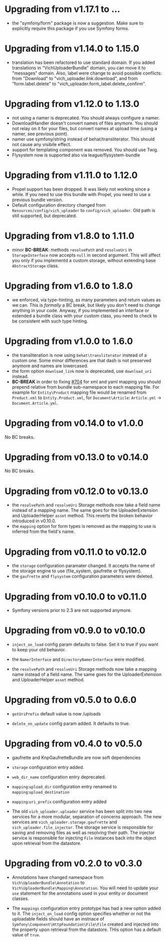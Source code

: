 Upgrading from v1.17.1 to ...
================================

- the "symfony/form" package is now a suggestion. Make sure to explicitly require this package if you use Symfony forms.

Upgrading from v1.14.0 to 1.15.0
================================

- translation has been refactored to use standard domain. If you added translations in "VichUploaderBundle" domain, you can move it to "messages" domain.
  Also, label were change to avoid possible conflicts: from "Download" to "vich_uploader.link.download", and from "form.label.delete" to
  "vich_uploader.form_label.delete_confirm".

Upgrading from v1.12.0 to 1.13.0
================================

- not using a namer is deprecated. You should always configure a namer.
- DownloadHandler doesn't convert names of files anymore. You should not relay on it for your files, but convert names at upload time (using a namer, see previous point).
- namer use symfony/string instead of behat/transliterator. This should not cause any visibile effect.
- support for templating component was removed. You should use Twig.
- Flysystem now is supported also via league/flysystem-bundle


Upgrading from v1.11.0 to 1.12.0
================================

- Propel support has been dropped. It was likely not working since a while.
  If you need to use this bundle with Propel, you need to use a previous bundle version.
- Default configuration directory changed from `Resources/config/vich_uploader` to `config/vich_uploader`.
  Old path is still supported, but deprecated.

Upgrading from v1.8.0 to 1.11.0
===============================

- minor **BC-BREAK**: methods `resolvePath` and `resolveUri` in `StorageInterface` now accepts `null` in second argument.
  This will affect you only if you implementd a custom storage, without extending base `AbstractStorage` class.

Upgrading from v1.6.0 to 1.8.0
==============================

- we enforced, via type-hinting, as many parameters and return values as we can.
  This is _formally_ a BC break, but likely you don't need to change anything in
  your code. Anyway, if you implemented an interface or extended a bundle class
  with your custom class, you need to check to be consistent with such type hinting.

Upgrading from v1.0.0 to 1.6.0
==============================

- the transliteration is now using `behat\transliterator` instead of a custom one. Some minor
differences are that dash is not preserved anymore and names are lowercased.
- the form option `download_link` now is deprecated, use `download_uri` instead.
- **BC-BREAK** in order to fixing [#704](https://github.com/dustin10/VichUploaderBundle/issues/704) for xml and yaml
  mapping you should prepend relative from bundle sub-namespace to each mapping file.
  For example for `Entity\Product` mapping file would be renamed from `Product.xml` to `Entity.Product.xml`,
  for `Document\Article`: `Article.yml` -> `Document.Article.yml`.


Upgrading from v0.14.0 to v1.0.0
================================

No BC breaks.

Upgrading from v0.13.0 to v0.14.0
=================================

No BC breaks.

Upgrading from v0.12.0 to v0.13.0
=================================

- the `resolvePath` and `resolveUri` Storage methods now take a field name
  instead of a mapping name. The same goes for the UploaderExtension and
  UploaderHelper `asset` method.
  This reverts the broken behavior introduced in v0.10.0.
- the `mapping` option for form types is removed as the mapping to use is
  inferred from the field's name.

Upgrading from v0.11.0 to v0.12.0
=================================

- the `storage` configuration paramater changed. It accepts the name of the
  storage engine to use (file_system, gaufrette or flysystem).
- the `gaufrette` and `flysystem` configuration parameters were deleted.

Upgrading from v0.10.0 to v0.11.0
=================================

- Symfony versions prior to 2.3 are not supported anymore.

Upgrading from v0.9.0 to v0.10.0
================================

- `inject_on_load` config param defaults to false. Set it to
  true if you want to keep your old behavior.

- the `NamerInterface` and `DirectoryNamerInterface` were modified.

- the `resolvePath` and `resolveUri` Storage methods now take a mapping name
  instead of a field name. The same goes for the UploaderExtension and
  UploaderHelper `asset` method.

Upgrading from v0.5.0 to 0.6.0
==============================

- `getUriPrefix` default value is now /uploads

- `delete_on_update` config param added. It defaults to true.

Upgrading from v0.4.0 to v0.5.0
===============================

- gaufrette and KnpGaufretteBundle are now soft dependencies

- `storage` configuration entry added.

- `web_dir_name` configuration entry deprecated.

- `mapping`:`upload_dir` configuration entry renamed to `mapping`:`upload_destination`

- `mapping`:`uri_prefix` configuration entry added

- The old `vich_uploader.uploader` service has been split into two new
services for a more modular, separation of concerns approach. The new services are
`vich_uploader.storage.gaufrette` and `vich_uploader.file_injector`. The storage
service is responsible for saving and removing files as well as resolving their path.
The injector service is responsible for injecting `File` instances back into the
object upon retrieval from the datastore.


Upgrading from v0.2.0 to v0.3.0
===============================

- Annotations have changed namespace from `Vich\UploaderBundle\Annotation` to
`Vich\UploaderBundle\Mapping\Annotation`. You will need to update  your `use`
statement for the annotations used in your entity or document classes.

- The `mappings` configuration entry prototype has had a new option added to it.
The `inject_on_load` config option specifies whether or not the uploadable fields
should have an instnace of `Symfony\Component\HttpFoundation\File\File` created
and injected into the property upon retrieval from the datastore. THis option has a
default value of `true`.
